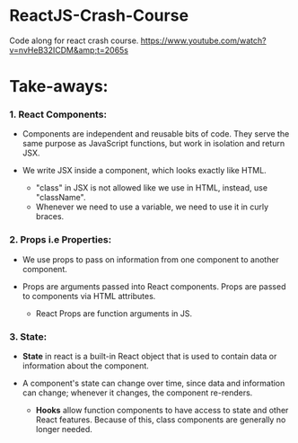 # ReactJS-Crash-Course
Code along for react crash course. https://www.youtube.com/watch?v=nvHeB32ICDM&amp;t=2065s

# Take-aways:
### 1. React Components: 
- Components are independent and reusable bits of code. They serve the same purpose as JavaScript functions, but work in isolation and return JSX.

- We write JSX inside a component, which looks exactly like HTML.
  - "class" in JSX is not allowed like we use in HTML, instead, use "className".
  - Whenever we need to use a variable, we need to use it in curly braces.

### 2. Props i.e Properties:
- We use props to pass on information from one component to another component.

- Props are arguments passed into React components. Props are passed to components via HTML attributes.
  - React Props are function arguments in JS.

### 3. State:
- **State** in react is a built-in React object that is used to contain data or information about the component.

- A component's state can change over time, since data and information can change; whenever it changes, the component re-renders.

  - **Hooks** allow function components to have access to state and other React features. Because of this, class components are generally no longer needed.